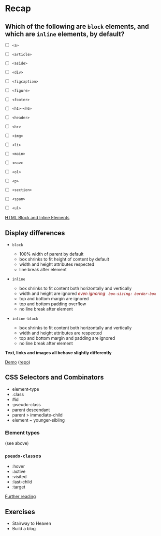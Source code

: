 # Recap

## Which of the following are `block` elements, and which are `inline` elements, by default?
 - [ ] `<a>`
 - [ ] `<article>`
 - [ ] `<aside>`
 - [ ] `<div>`
 - [ ] `<figcaption>`
 - [ ] `<figure>`
 - [ ] `<footer>`
 - [ ] `<h1>-<h6>`
 - [ ] `<header>`
 - [ ] `<hr>`
 - [ ] `<img>`
 - [ ] `<li>`
 - [ ] `<main>`
 - [ ] `<nav>`
 - [ ] `<ol>`
 - [ ] `<p>`
 - [ ] `<section>`
 - [ ] `<span>`
 - [ ] `<ul>`




[HTML Block and Inline Elements](https://www.w3schools.com/html/html_blocks.asp)


## Display differences

* `block`
  * 100% width of parent by default
  * box shrinks to fit height of content by default
  * width and height attributes respected
  * line break after element

* `inline`
  * box shrinks to fit content both horizontally and vertically
  * width and height are ignored <em style="color:darkred;">even ignoring <code> box-sizing: border-box</code></em>
  * top and bottom margin are ignored
  * top and bottom padding overflow
  * no line break after element

* `inline-block`
  * box shrinks to fit content both horizontally and vertically
  * width and height attributes are respected
  * top and bottom margin and padding are ignored
  * no line break after element

**Text, links and images all behave slightly differently**

[Demo](https://dciforks.github.io/inline-margin/) ([repo](https://github.com/DCIForks/inline-margin/tree/main))


## CSS Selectors and Combinators

* element-type
* .class
* #id
* :pseudo-class
* parent descendant
* parent > immediate-child
* element ~ younger-sibling

### Element types
(see above)

### `pseudo-class`es
* :hover
* :active
* :visited
* :last-child
* :target

[Further reading](https://developer.mozilla.org/en-US/docs/Web/CSS/Pseudo-classes)

## Exercises
* Stairway to Heaven
* Build a blog
